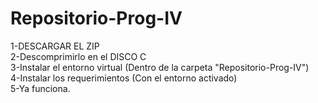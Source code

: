 # Repositorio-Prog-IV
1-DESCARGAR EL ZIP<br>
2-Descomprimirlo en el DISCO C<br>
3-Instalar el entorno virtual (Dentro de la carpeta "Repositorio-Prog-IV")<br>
4-Instalar los requerimientos (Con el entorno activado)<br>
5-Ya funciona.<br>
